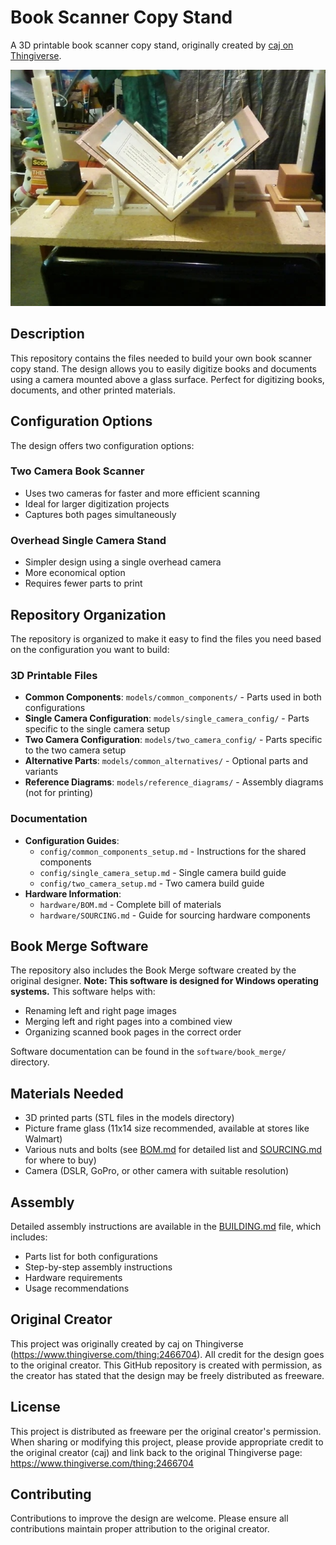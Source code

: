 # Book Scanner Copy Stand

A 3D printable book scanner copy stand, originally created by [caj on Thingiverse](https://www.thingiverse.com/thing:2466704).

![Book Scanner Preview](https://github.com/cdracars/book-scanner-copy-stand/blob/main/images/build_photos/13_full_scanner_rig_with_childrens_book.jpg)

## Description

This repository contains the files needed to build your own book scanner copy stand. The design allows you to easily digitize books and documents using a camera mounted above a glass surface. Perfect for digitizing books, documents, and other printed materials.

## Configuration Options

The design offers two configuration options:

### Two Camera Book Scanner
- Uses two cameras for faster and more efficient scanning
- Ideal for larger digitization projects
- Captures both pages simultaneously

### Overhead Single Camera Stand
- Simpler design using a single overhead camera
- More economical option
- Requires fewer parts to print

## Repository Organization

The repository is organized to make it easy to find the files you need based on the configuration you want to build:

### 3D Printable Files

- **Common Components**: `models/common_components/` - Parts used in both configurations
- **Single Camera Configuration**: `models/single_camera_config/` - Parts specific to the single camera setup
- **Two Camera Configuration**: `models/two_camera_config/` - Parts specific to the two camera setup
- **Alternative Parts**: `models/common_alternatives/` - Optional parts and variants
- **Reference Diagrams**: `models/reference_diagrams/` - Assembly diagrams (not for printing)

### Documentation

- **Configuration Guides**:
  - `config/common_components_setup.md` - Instructions for the shared components
  - `config/single_camera_setup.md` - Single camera build guide
  - `config/two_camera_setup.md` - Two camera build guide
- **Hardware Information**:
  - `hardware/BOM.md` - Complete bill of materials
  - `hardware/SOURCING.md` - Guide for sourcing hardware components

## Book Merge Software

The repository also includes the Book Merge software created by the original designer. **Note: This software is designed for Windows operating systems.** This software helps with:
- Renaming left and right page images
- Merging left and right pages into a combined view
- Organizing scanned book pages in the correct order

Software documentation can be found in the `software/book_merge/` directory.

## Materials Needed

- 3D printed parts (STL files in the models directory)
- Picture frame glass (11x14 size recommended, available at stores like Walmart)
- Various nuts and bolts (see [BOM.md](hardware/BOM.md) for detailed list and [SOURCING.md](hardware/SOURCING.md) for where to buy)
- Camera (DSLR, GoPro, or other camera with suitable resolution)

## Assembly

Detailed assembly instructions are available in the [BUILDING.md](BUILDING.md) file, which includes:
- Parts list for both configurations
- Step-by-step assembly instructions
- Hardware requirements
- Usage recommendations

## Original Creator

This project was originally created by caj on Thingiverse (https://www.thingiverse.com/thing:2466704). All credit for the design goes to the original creator. This GitHub repository is created with permission, as the creator has stated that the design may be freely distributed as freeware.

## License

This project is distributed as freeware per the original creator's permission. When sharing or modifying this project, please provide appropriate credit to the original creator (caj) and link back to the original Thingiverse page: https://www.thingiverse.com/thing:2466704

## Contributing

Contributions to improve the design are welcome. Please ensure all contributions maintain proper attribution to the original creator.